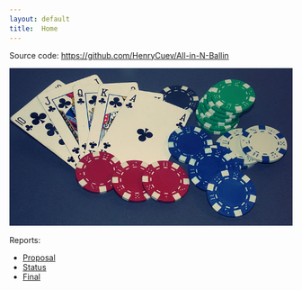 ```yaml
---
layout: default
title:  Home
---
```


Source code: https://github.com/HenryCuev/All-in-N-Ballin

![image](poker.jpg)


Reports:

- [Proposal](proposal.html)
- [Status](status.html)
- [Final](final.html)

